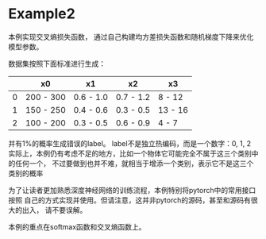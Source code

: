 Example2
======================
  本例实现交叉熵损失函数， 
  通过自己构建均方差损失函数和随机梯度下降来优化模型参数。
  
  数据集按照下面标准进行生成：

  |   | x0        | x1        | x2        | x3      |
  |---|-----------|-----------|-----------|---------|
  | 0 | 200 - 300 | 0.6 - 1.0 | 0.7 - 1.2 | 8 - 12  |
  | 1 | 150 - 250 | 0.4 - 0.6 | 0.3 - 0.5 | 13 - 16 |
  | 2 | 100 - 200 | 0.3 - 0.5 | 0.6 - 0.9 | 4 - 7   |

  并有1%的概率生成错误的label。
  label不是独立热编码，而是一个数字：0, 1, 2
  实际上，本例仍有考虑不足的地方，比如一个物体它可能完全不属于这三个类别中的任何一个，
  不过要做到也并不难，就相当于增添一个类别，表示它不是这三个类别的概率
  
  为了让读者更加熟悉深度神经网络的训练流程，本例特别将pytorch中的常用接口按照
  自己的方式实现并使用。但请注意，这并非pytorch的源码，甚至和源码有很大的出入，
  请不要误解。
  
  本例的重点在softmax函数和交叉熵函数上。

